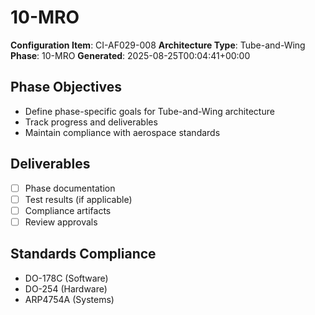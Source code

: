 # 10-MRO

**Configuration Item**: CI-AF029-008
**Architecture Type**: Tube-and-Wing
**Phase**: 10-MRO
**Generated**: 2025-08-25T00:04:41+00:00

## Phase Objectives
- Define phase-specific goals for Tube-and-Wing architecture
- Track progress and deliverables
- Maintain compliance with aerospace standards

## Deliverables
- [ ] Phase documentation
- [ ] Test results (if applicable)
- [ ] Compliance artifacts
- [ ] Review approvals

## Standards Compliance
- DO-178C (Software)
- DO-254 (Hardware)
- ARP4754A (Systems)
